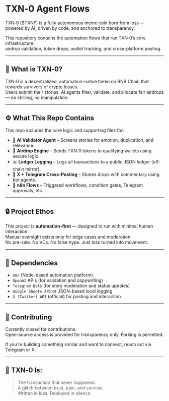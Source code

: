 # TXN‑0 Agent Flows

TXN‑0 ($TXNF) is a fully autonomous meme coin born from loss — powered by AI, driven by code, and anchored to transparency.

This repository contains the automation flows that run TXN‑0’s core infrastructure:  
airdrop validation, token drops, wallet tracking, and cross-platform posting.

---

## 🧠 What is TXN‑0?

TXN‑0 is a decentralized, automation-native token on BNB Chain that rewards survivors of crypto losses.  
Users submit their stories. AI agents filter, validate, and allocate fair airdrops — no shilling, no manipulation.

---

## ⚙️ What This Repo Contains

This repo includes the core logic and supporting files for:

- 🧠 **AI Validator Agent** – Screens stories for emotion, duplication, and relevance.
- 🎯 **Airdrop Engine** – Sends TXN‑0 tokens to qualifying wallets using secure logic.
- 📊 **Ledger Logging** – Logs all transactions to a public JSON ledger (off-chain mirror).
- 🔁 **X + Telegram Cross-Posting** – Shares drops with commentary using bot agents.
- 📅 **n8n Flows** – Triggered workflows, condition gates, Telegram approvals, etc.

---

## 🔒 Project Ethos

This project is **automation-first** — designed to run with minimal human interaction.  
Manual oversight exists only for edge cases and moderation.  
No pre-sale. No VCs. No false hype. Just loss turned into movement.

---

## 🧩 Dependencies

- `n8n` (Node-based automation platform)
- `OpenAI` APIs (for validation and copywriting)
- `Telegram Bots` (for story moderation and status updates)
- `Google Sheets API` or JSON-based local logging
- `X (Twitter) API` (official) for posting and interaction

---

## 🤖 Contributing

Currently closed for contributions.  
Open-source access is provided for transparency only. Forking is permitted.

If you're building something similar and want to connect, reach out via Telegram or X.

---

## 🧬 TXN‑0 Is:

> The transaction that never happened.  
> A glitch between trust, pain, and survival.  
> Written in loss. Deployed in silence.